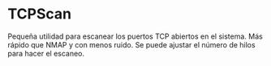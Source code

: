 # TCPScan
Pequeña utilidad para escanear los puertos TCP abiertos en el sistema. Más rápido que NMAP y con menos ruido. Se puede ajustar el número de hilos para hacer el escaneo.
